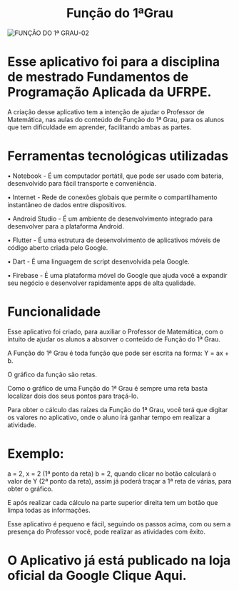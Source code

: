 <h1 align="center"> Função do 1ªGrau  </h1>

![FUNÇÃO DO 1ª GRAU-02](https://user-images.githubusercontent.com/102415704/172876712-6bbf7202-8406-43b9-a6a7-21940abd367a.jpg)
#  Esse aplicativo foi para a disciplina de mestrado Fundamentos de Programação Aplicada da UFRPE.
A criação desse aplicativo tem a intenção de ajudar o Professor de Matemática, nas aulas do conteúdo de Função do 1ª Grau, para os alunos que tem dificuldade em aprender, facilitando ambas as partes.
# Ferramentas tecnológicas utilizadas
•	Notebook - É um computador portátil, que pode ser usado com bateria, desenvolvido para fácil transporte e conveniência.

•	Internet - Rede de conexões globais que permite o compartilhamento instantâneo de dados entre dispositivos.

•	Android Studio - É um ambiente de desenvolvimento integrado para desenvolver para a plataforma Android.

•	Flutter - É uma estrutura de desenvolvimento de aplicativos móveis de código aberto criada pelo Google.

•	Dart - É uma linguagem de script desenvolvida pela Google.

•	Firebase - É uma plataforma móvel do Google que ajuda você a expandir seu negócio e desenvolver rapidamente apps de alta qualidade.
# Funcionalidade
Esse aplicativo foi criado, para auxiliar o Professor de Matemática, com o intuito de ajudar os alunos a absorver o conteúdo de Função do 1ª Grau. 

A Função do 1ª Grau é toda função que pode ser escrita na forma: Y = ax + b.

O gráfico da função são retas.

Como o gráfico de uma Função do 1ª Grau é sempre uma reta basta localizar dois dos seus pontos para traçá-lo.

Para obter o cálculo das raízes da Função do 1ª Grau, você terá que digitar  os valores no aplicativo, onde o aluno irá ganhar tempo em realizar a atividade.

# Exemplo:

a = 2, x = 2 (1ª ponto da reta)  b = 2, quando clicar no botão calculará  o valor de Y (2ª ponto da reta), assim já poderá traçar a 1ª reta de várias, para obter o gráfico.

E após realizar cada cálculo na parte superior direita tem um botão que limpa todas as informações.

Esse aplicativo é pequeno e fácil, seguindo os passos acima, com ou sem a presença do Professor você, pode realizar  as atividades com êxito.

# O Aplicativo já está publicado na loja oficial da Google Clique Aqui.


